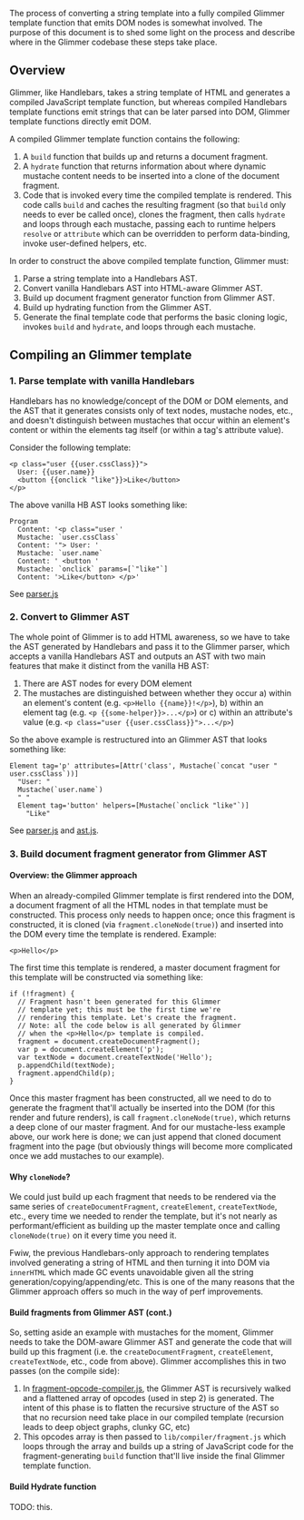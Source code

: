 The process of converting a string template into a fully compiled
Glimmer template function that emits DOM nodes is somewhat involved.
The purpose of this document is to shed some light on the process and
describe where in the Glimmer codebase these steps take place.

## Overview

Glimmer, like Handlebars, takes a string template of HTML and generates
a compiled JavaScript template function, but whereas compiled Handlebars
template functions emit strings that can be later parsed into DOM, Glimmer
template functions directly emit DOM.

A compiled Glimmer template function contains the following:

1. A `build` function that builds up and returns a document fragment.
2. A `hydrate` function that returns information about where dynamic
   mustache content needs to be inserted into a clone of the document
   fragment.
3. Code that is invoked every time the compiled template is rendered.
   This code calls `build` and caches the resulting fragment (so that `build`
   only needs to ever be called once), clones the fragment,
   then calls `hydrate` and loops through each mustache,
   passing each to runtime helpers `resolve` or `attribute`
   which can be overridden to perform data-binding, invoke
   user-defined helpers, etc.

In order to construct the above compiled template function, Glimmer must:

1. Parse a string template into a Handlebars AST.
2. Convert vanilla Handlebars AST into HTML-aware Glimmer AST.
3. Build up document fragment generator function from Glimmer AST.
4. Build up hydrating function from the Glimmer AST.
5. Generate the final template code that performs the basic cloning logic,
   invokes `build` and `hydrate`, and loops through each mustache.

## Compiling an Glimmer template

### 1. Parse template with vanilla Handlebars

Handlebars has no knowledge/concept of the DOM or DOM elements, and the AST
that it generates consists only of text nodes, mustache nodes, etc., and
doesn't distinguish between mustaches that occur within an element's
content or within the elements tag itself (or within a tag's attribute
value).

Consider the following template:

    <p class="user {{user.cssClass}}">
      User: {{user.name}}
      <button {{onclick "like"}}>Like</button>
    </p>

The above vanilla HB AST looks something like:

    Program
      Content: '<p class="user '
      Mustache: `user.cssClass`
      Content: '"> User: '
      Mustache: `user.name`
      Content: ' <button '
      Mustache: `onclick` params=[`"like"`]
      Content: '>Like</button> </p>'

See [parser.js](packages/glimmer-syntax/lib/parser.js)

### 2. Convert to Glimmer AST

The whole point of Glimmer is to add HTML awareness, so we have
to take the AST generated by Handlebars and pass it to the Glimmer
parser, which accepts a vanilla Handlebars AST and outputs an AST
with two main features that make it distinct from the vanilla HB AST:

1. There are AST nodes for every DOM element
2. The mustaches are distinguished between whether they occur
   a) within an element's content (e.g. `<p>Hello {{name}}!</p>`),
   b) within an element tag (e.g. `<p {{some-helper}}>...</p>`)
   or c) within an attribute's value (e.g. `<p class="user {{user.cssClass}}">...</p>`)

So the above example is restructured into an Glimmer AST that looks
something like:

    Element tag='p' attributes=[Attr('class', Mustache(`concat "user " user.cssClass`))]
      "User: "
      Mustache(`user.name`)
      " "
      Element tag='button' helpers=[Mustache(`onclick "like"`)]
        "Like"

See [parser.js](packages/glimmer-syntax/lib/parser.js) and
[ast.js](packages/glimmer-compiler/lib/ast.js).

### 3. Build document fragment generator from Glimmer AST

#### Overview: the Glimmer approach

When an already-compiled Glimmer template is first rendered into the
DOM, a document fragment of all the HTML nodes in that template must be
constructed. This process only needs to happen once; once this fragment is
constructed, it is cloned (via `fragment.cloneNode(true)`) and inserted
into the DOM every time the template is rendered. Example:

    <p>Hello</p>

The first time this template is rendered, a master document fragment for
this template will be constructed via something like:

    if (!fragment) {
      // Fragment hasn't been generated for this Glimmer
      // template yet; this must be the first time we're
      // rendering this template. Let's create the fragment.
      // Note: all the code below is all generated by Glimmer
      // when the <p>Hello</p> template is compiled.
      fragment = document.createDocumentFragment();
      var p = document.createElement('p');
      var textNode = document.createTextNode('Hello');
      p.appendChild(textNode);
      fragment.appendChild(p);
    }

Once this master fragment has been constructed, all we need to do to
generate the fragment that'll actually be inserted into the DOM (for this
render and future renders), is call `fragment.cloneNode(true)`, which
returns a deep clone of our master fragment. And for our mustache-less
example above, our work here is done; we can just append that cloned
document fragment into the page (but obviously things will become more
complicated once we add mustaches to our example).

#### Why `cloneNode`?

We could just build up each fragment that needs to be rendered via the
same series of `createDocumentFragment`, `createElement`,
`createTextNode`, etc., every time we needed to render the template, but
it's not nearly as performant/efficient as building up the master
template once and calling `cloneNode(true)` on it every time you need
it.

Fwiw, the previous Handlebars-only approach to rendering templates
involved generating a string of HTML and then turning it into DOM via
`innerHTML` which made GC events unavoidable given all the string
generation/copying/appending/etc. This is one of the many reasons that
the Glimmer approach offers so much in the way of perf improvements.

#### Build fragments from Glimmer AST (cont.)

So, setting aside an example with mustaches for the moment, Glimmer
needs to take the DOM-aware Glimmer AST and generate the code that will
build up this fragment (i.e. the `createDocumentFragment`, `createElement`,
`createTextNode`, etc., code from above). Glimmer accomplishes this in
two passes (on the compile side):

1. In [fragment-opcode-compiler.js](packages/glimmer-compiler/lib/fragment-opcode-compiler.js),
   the Glimmer AST is recursively walked and a flattened
   array of opcodes (used in step 2) is generated.
   The intent of this phase is to flatten the recursive structure of the
   AST so that no recursion need take place in our compiled
   template (recursion leads to deep object graphs, clunky GC, etc)
2. This opcodes array is then passed to `lib/compiler/fragment.js` which
   loops through the array and builds up a string of JavaScript code for
   the fragment-generating `build` function that'll live inside the
   final Glimmer template function.

#### Build Hydrate function

TODO: this.
